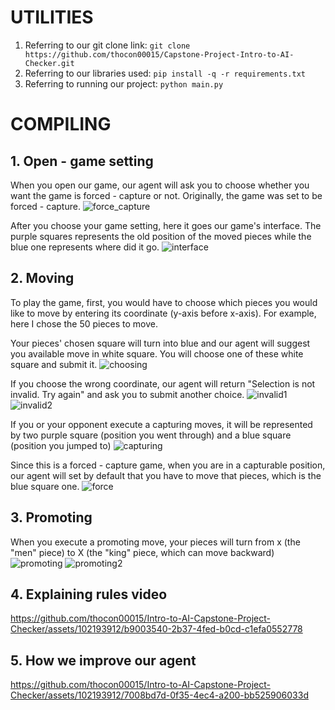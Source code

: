 # UTILITIES
1. Referring to our git clone link: `git clone https://github.com/thocon00015/Capstone-Project-Intro-to-AI-Checker.git`
2. Referring to our libraries used: `pip install -q -r requirements.txt`
3. Referring to running our project: `python main.py`

# COMPILING

## 1. Open - game setting 

When you open our game, our agent will ask you to choose whether you want the game is forced - capture or not. Originally, the game was set to be forced - capture.
![force_capture](https://github.com/thocon00015/Intro-to-AI-Capstone-Project-Checker/assets/102193912/cae0fb35-529d-4559-9a7c-9008af63a04c)


After you choose your game setting, here it goes our game's interface. The purple squares represents the old position of the moved pieces while the blue one represents where did it go.
![interface](https://github.com/thocon00015/Intro-to-AI-Capstone-Project-Checker/assets/102193912/a08ffdae-b20d-4e16-8f50-2df43dfce83f)

## 2. Moving

To play the game, first, you would have to choose which pieces you would like to move by entering its coordinate (y-axis before x-axis). For example, here I chose the 50 pieces to move.

Your pieces' chosen square will turn into blue and our agent will suggest you available move in white square. You will choose one of these white square and submit it. 
![choosing](https://github.com/thocon00015/Intro-to-AI-Capstone-Project-Checker/assets/102193912/e3c69c9b-9dba-452c-a430-be214b5717c8)

If you choose the wrong coordinate, our agent will return "Selection is not invalid. Try again" and ask you to submit another choice.
![invalid1](https://github.com/thocon00015/Intro-to-AI-Capstone-Project-Checker/assets/102193912/50e0f728-c223-4596-9c99-74a91091779b)
![invalid2](https://github.com/thocon00015/Intro-to-AI-Capstone-Project-Checker/assets/102193912/6b34277c-b9dc-4400-9f94-449e004bc9a6)

If you or your opponent execute a capturing moves, it will be represented by two purple square (position you went through) and a blue square (position you jumped to)
![capturing](https://github.com/thocon00015/Intro-to-AI-Capstone-Project-Checker/assets/102193912/0c7fd8e1-45e6-4d25-9a1b-53aff895fdd4)

Since this is a forced - capture game, when you are in a capturable position, our agent will set by default that you have to move that pieces, which is the blue square one.
![force](https://github.com/thocon00015/Intro-to-AI-Capstone-Project-Checker/assets/102193912/cbcc397f-12e5-4a1e-92c1-0a838867bc15)

## 3. Promoting
When you execute a promoting move, your pieces will turn from x (the "men" piece) to X (the "king" piece, which can move backward)
![promoting](https://github.com/thocon00015/Intro-to-AI-Capstone-Project-Checker/assets/102193912/7c60c2d0-cbe5-4275-a728-56ab22d56e21)
![promoting2](https://github.com/thocon00015/Intro-to-AI-Capstone-Project-Checker/assets/102193912/577b1372-a740-42e1-be3f-3dc286856df5)

## 4. Explaining rules video
https://github.com/thocon00015/Intro-to-AI-Capstone-Project-Checker/assets/102193912/b9003540-2b37-4fed-b0cd-c1efa0552778

## 5. How we improve our agent
https://github.com/thocon00015/Intro-to-AI-Capstone-Project-Checker/assets/102193912/7008bd7d-0f35-4ec4-a200-bb525906033d




